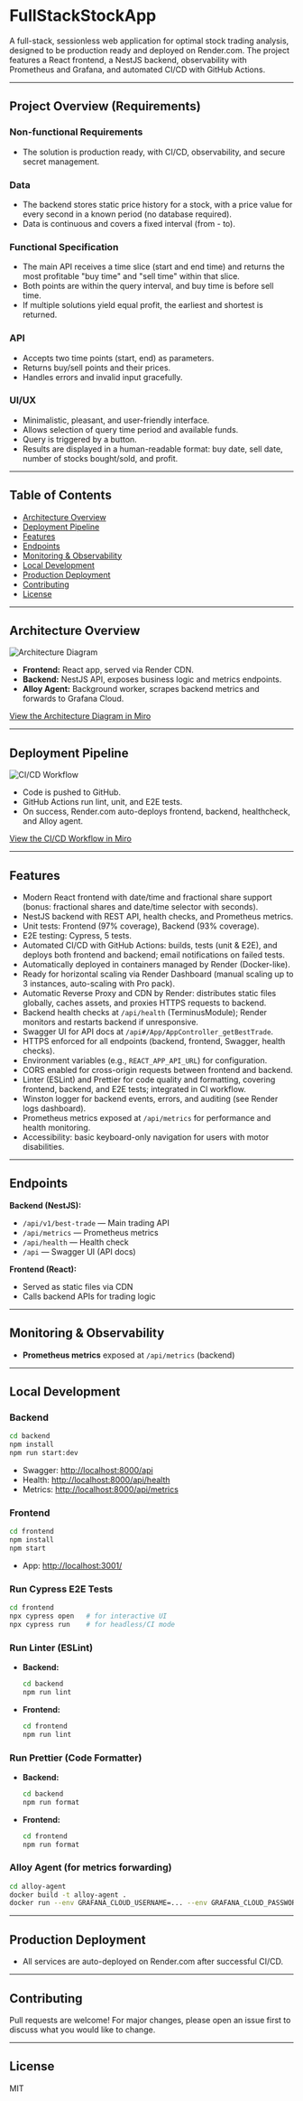 # FullStackStockApp

A full-stack, sessionless web application for optimal stock trading analysis, designed to be production ready and deployed on Render.com. The project features a React frontend, a NestJS backend, observability with Prometheus and Grafana, and automated CI/CD with GitHub Actions.

---

## Project Overview (Requirements)

### Non-functional Requirements
- The solution is production ready, with CI/CD, observability, and secure secret management.

### Data
- The backend stores static price history for a stock, with a price value for every second in a known period (no database required).
- Data is continuous and covers a fixed interval (from - to).

### Functional Specification
- The main API receives a time slice (start and end time) and returns the most profitable "buy time" and "sell time" within that slice.
- Both points are within the query interval, and buy time is before sell time.
- If multiple solutions yield equal profit, the earliest and shortest is returned.

### API
- Accepts two time points (start, end) as parameters.
- Returns buy/sell points and their prices.
- Handles errors and invalid input gracefully.

### UI/UX
- Minimalistic, pleasant, and user-friendly interface.
- Allows selection of query time period and available funds.
- Query is triggered by a button.
- Results are displayed in a human-readable format: buy date, sell date, number of stocks bought/sold, and profit.

---

## Table of Contents
- [Architecture Overview](#architecture-overview)
- [Deployment Pipeline](#deployment-pipeline)
- [Features](#features)
- [Endpoints](#endpoints)
- [Monitoring & Observability](#monitoring--observability)
- [Local Development](#local-development)
- [Production Deployment](#production-deployment)
- [Contributing](#contributing)
- [License](#license)

---

## Architecture Overview

<img src="frontend/documentation/Architecture Diagram.jpg" alt="Architecture Diagram" style="max-width:100%; height:auto; display:block; margin:auto;" />

- **Frontend:** React app, served via Render CDN.
- **Backend:** NestJS API, exposes business logic and metrics endpoints.
- **Alloy Agent:** Background worker, scrapes backend metrics and forwards to Grafana Cloud.

[View the Architecture Diagram in Miro](https://miro.com/app/board/uXjVIgV7WOM=/)

---

## Deployment Pipeline

<img src="frontend/documentation/CI_CD Workflow.jpg" alt="CI/CD Workflow" style="max-width:100%; height:auto; display:block; margin:auto;" />

- Code is pushed to GitHub.
- GitHub Actions run lint, unit, and E2E tests.
- On success, Render.com auto-deploys frontend, backend, healthcheck, and Alloy agent.

[View the CI/CD Workflow in Miro](https://miro.com/app/board/uXjVIgVY4fU=/)

---

## Features
- Modern React frontend with date/time and fractional share support (bonus: fractional shares and date/time selector with seconds).
- NestJS backend with REST API, health checks, and Prometheus metrics.
- Unit tests: Frontend (97% coverage), Backend (93% coverage).
- E2E testing: Cypress, 5 tests.
- Automated CI/CD with GitHub Actions: builds, tests (unit & E2E), and deploys both frontend and backend; email notifications on failed tests.
- Automatically deployed in containers managed by Render (Docker-like).
- Ready for horizontal scaling via Render Dashboard (manual scaling up to 3 instances, auto-scaling with Pro pack).
- Automatic Reverse Proxy and CDN by Render: distributes static files globally, caches assets, and proxies HTTPS requests to backend.
- Backend health checks at `/api/health` (TerminusModule); Render monitors and restarts backend if unresponsive.
- Swagger UI for API docs at `/api#/App/AppController_getBestTrade`.
- HTTPS enforced for all endpoints (backend, frontend, Swagger, health checks).
- Environment variables (e.g., `REACT_APP_API_URL`) for configuration.
- CORS enabled for cross-origin requests between frontend and backend.
- Linter (ESLint) and Prettier for code quality and formatting, covering frontend, backend, and E2E tests; integrated in CI workflow.
- Winston logger for backend events, errors, and auditing (see Render logs dashboard).
- Prometheus metrics exposed at `/api/metrics` for performance and health monitoring.
- Accessibility: basic keyboard-only navigation for users with motor disabilities.


---

## Endpoints

**Backend (NestJS):**
- `/api/v1/best-trade` — Main trading API
- `/api/metrics` — Prometheus metrics
- `/api/health` — Health check
- `/api` — Swagger UI (API docs)

**Frontend (React):**
- Served as static files via CDN
- Calls backend APIs for trading logic

---

## Monitoring & Observability
- **Prometheus metrics** exposed at `/api/metrics` (backend)

---

## Local Development

### Backend
```sh
cd backend
npm install
npm run start:dev
```
- Swagger: [http://localhost:8000/api](http://localhost:8000/api)
- Health: [http://localhost:8000/api/health](http://localhost:8000/api/health)
- Metrics: [http://localhost:8000/api/metrics](http://localhost:8000/api/metrics)

### Frontend
```sh
cd frontend
npm install
npm start
```
- App: [http://localhost:3001/](http://localhost:3001/)

### Run Cypress E2E Tests
```sh
cd frontend
npx cypress open   # for interactive UI
npx cypress run    # for headless/CI mode
```

### Run Linter (ESLint)
- **Backend:**
  ```sh
  cd backend
  npm run lint
  ```
- **Frontend:**
  ```sh
  cd frontend
  npm run lint
  ```

### Run Prettier (Code Formatter)
- **Backend:**
  ```sh
  cd backend
  npm run format
  ```
- **Frontend:**
  ```sh
  cd frontend
  npm run format
  ```

### Alloy Agent (for metrics forwarding)
```sh
cd alloy-agent
docker build -t alloy-agent .
docker run --env GRAFANA_CLOUD_USERNAME=... --env GRAFANA_CLOUD_PASSWORD=... alloy-agent
```

---

## Production Deployment
- All services are auto-deployed on Render.com after successful CI/CD.

---

## Contributing
Pull requests are welcome! For major changes, please open an issue first to discuss what you would like to change.

---

## License
MIT
